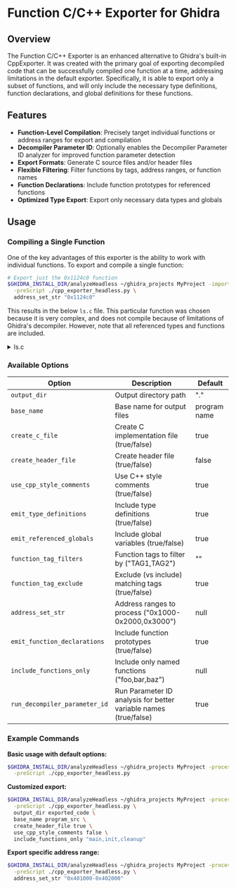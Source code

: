 # Function C/C++ Exporter for Ghidra

## Overview

The Function C/C++ Exporter is an enhanced alternative to Ghidra's built-in CppExporter. It was created with the primary goal of exporting decompiled code that can be successfully compiled one function at a time, addressing limitations in the default exporter. Specifically, it is able to export only a subset of functions, and will only include the necessary type definitions,  function declarations, and global definitions for these functions.

## Features

- **Function-Level Compilation**: Precisely target individual functions or address ranges for export and compilation
- **Decompiler Parameter ID**: Optionally enables the Decompiler Parameter ID analyzer for improved function parameter detection
- **Export Formats**: Generate C source files and/or header files
- **Flexible Filtering**: Filter functions by tags, address ranges, or function names
- **Function Declarations**: Include function prototypes for referenced functions
- **Optimized Type Export**: Export only necessary data types and globals

## Usage

### Compiling a Single Function

One of the key advantages of this exporter is the ability to work with individual functions. To export and compile a single function:

```bash
# Export just the 0x1124c0 function
$GHIDRA_INSTALL_DIR/analyzeHeadless ~/ghidra_projects MyProject -import ./examples/ls \
  -preScript ./cpp_exporter_headless.py \
  address_set_str "0x1124c0"
```

This results in the below `ls.c` file.  This particular function was chosen because it is very complex, and does not compile because of limitations of Ghidra's decompiler. However,  note that all referenced types and functions are included.

<details>
<summary>ls.c</summary>

``` c

//==============================================================================
// DATA TYPES                                                                
// These types were decompiled from the binary and may not match original source
//==============================================================================

typedef unsigned char   undefined;

typedef unsigned char    bool;
typedef unsigned char    byte;
typedef unsigned char    dwfenc;
typedef unsigned int    dword;
typedef unsigned long    qword;
typedef unsigned char    uchar;
typedef unsigned int    uint;
typedef unsigned long    ulong;
typedef unsigned char    undefined1;
typedef unsigned short    undefined2;
typedef unsigned int    undefined3;
typedef unsigned int    undefined4;
typedef unsigned long    undefined8;
typedef unsigned short    ushort;
typedef int    wchar_t;
typedef unsigned short    word;
#define unkbyte9   unsigned long long
#define unkbyte10   unsigned long long
#define unkbyte11   unsigned long long
#define unkbyte12   unsigned long long
#define unkbyte13   unsigned long long
#define unkbyte14   unsigned long long
#define unkbyte15   unsigned long long
#define unkbyte16   unsigned long long

#define unkuint9   unsigned long long
#define unkuint10   unsigned long long
#define unkuint11   unsigned long long
#define unkuint12   unsigned long long
#define unkuint13   unsigned long long
#define unkuint14   unsigned long long
#define unkuint15   unsigned long long
#define unkuint16   unsigned long long

#define unkint9   long long
#define unkint10   long long
#define unkint11   long long
#define unkint12   long long
#define unkint13   long long
#define unkint14   long long
#define unkint15   long long
#define unkint16   long long

#define unkfloat1   float
#define unkfloat2   float
#define unkfloat3   float
#define unkfloat5   double
#define unkfloat6   double
#define unkfloat7   double
#define unkfloat9   long double
#define unkfloat11   long double
#define unkfloat12   long double
#define unkfloat13   long double
#define unkfloat14   long double
#define unkfloat15   long double
#define unkfloat16   long double

#define BADSPACEBASE   void
#define code   void

// C99 lacks bool, define it as byte for C-only output
#ifndef __cplusplus
typedef unsigned char bool;
#endif

typedef long __blkcnt_t;

typedef ulong size_t;

typedef uint __uid_t;

typedef long __time_t;

typedef struct stat stat, *Pstat;

typedef ulong __dev_t;

typedef ulong __ino_t;

typedef ulong __nlink_t;

typedef uint __mode_t;

typedef uint __gid_t;

typedef long __off_t;

typedef long __blksize_t;

typedef struct timespec timespec, *Ptimespec;

struct timespec {
    __time_t tv_sec;
    long tv_nsec;
};

struct stat {
    __dev_t st_dev;
    __ino_t st_ino;
    __nlink_t st_nlink;
    __mode_t st_mode;
    __uid_t st_uid;
    __gid_t st_gid;
    int __pad0;
    __dev_t st_rdev;
    __off_t st_size;
    __blksize_t st_blksize;
    __blkcnt_t st_blocks;
    struct timespec st_atim;
    struct timespec st_mtim;
    struct timespec st_ctim;
    long __unused[3];
};




//==============================================================================
// FUNCTION DECLARATIONS                                                     
// These function prototypes were extracted from binary analysis             
//==============================================================================

char * FUN_0010c3e0(char *param_1,ulong param_2);
char * FUN_001124c0(char *param_1);
char * getcwd(char * __buf, size_t __size);
int * __errno_location(void);
int lstat(char * __file, stat * __buf);
size_t strlen(char * __s);
ulong FUN_00106f60(undefined8 *param_1,ulong param_2);
undefined __stack_chk_fail();
undefined8 *FUN_001123f0(ulong param_1,undefined8 param_2,undefined8 param_3,undefined8 param_4,undefined8 param_5);
undefined8 FUN_00108950(undefined8 *param_1,undefined8 *param_2);
undefined8 FUN_0010caa0(long *param_1,long param_2,long *param_3);
void * malloc(size_t __size);
void * memcpy(void * __dest, void * __src, size_t __n);
void * memmove(void * __dest, void * __src, size_t __n);
void * realloc(void * __ptr, size_t __size);
void FUN_00104d04(void);
void FUN_00106fc0(undefined8 *param_1);
void FUN_0010c9b0(ulong *param_1);
void FUN_0010dd70(void);
void FUN_0010e640(char *param_1);
void free(void * __ptr);


//==============================================================================
// FUNCTION IMPLEMENTATIONS                                                  
// Decompiled code from the binary                                           
//==============================================================================

char * FUN_001124c0(char *param_1)

{
  bool bVar1;
  long lVar2;
  char cVar3;
  char cVar4;
  int iVar5;
  char *pcVar6;
  size_t sVar7;
  char *__file;
  ulong uVar8;
  undefined8 uVar9;
  size_t sVar10;
  char *pcVar11;
  char *pcVar12;
  int *piVar13;
  long *plVar14;
  char *pcVar15;
  char **ppcVar16;
  char *pcVar17;
  char *pcVar18;
  long in_FS_OFFSET;
  ulong *local_130;
  char *local_118;
  char *local_110;
  ulong local_108;
  char *local_f8;
  __ino_t local_f0;
  __dev_t local_e8;
  stat local_d8;
  long local_40;
  
  local_40 = *(long *)(in_FS_OFFSET + 0x28);
  if (param_1 == (char *)0x0) {
    piVar13 = __errno_location();
    pcVar6 = (char *)0x0;
    *piVar13 = 0x16;
    goto LAB_00112978;
  }
  if (*param_1 == '\0') {
    piVar13 = __errno_location();
    pcVar6 = (char *)0x0;
    *piVar13 = 2;
    goto LAB_00112978;
  }
  if (*param_1 == '/') {
    pcVar12 = (char *)malloc(0x1000);
    if (pcVar12 == (char *)0x0) goto LAB_0011294a;
    *pcVar12 = '/';
    pcVar15 = pcVar12 + 0x1000;
    pcVar18 = pcVar12 + 1;
    cVar4 = '/';
LAB_00112547:
    local_130 = (ulong *)0x0;
    local_110 = (char *)0x0;
    local_108 = 0;
    local_118 = param_1;
    do {
      pcVar6 = param_1;
      cVar3 = cVar4;
      if (cVar4 == '/') {
        do {
          cVar3 = param_1[1];
          param_1 = param_1 + 1;
        } while (cVar3 == '/');
        pcVar6 = param_1;
        if (cVar3 == '\0') break;
      }
      do {
        pcVar11 = param_1;
        cVar4 = pcVar11[1];
        param_1 = pcVar11 + 1;
        if (cVar4 == '\0') break;
      } while (cVar4 != '/');
      if (param_1 == pcVar6) break;
      sVar7 = (long)param_1 - (long)pcVar6;
      if (sVar7 == 1) {
        if (cVar3 != '.') goto LAB_001125dc;
      }
      else if (((sVar7 == 2) && (cVar3 == '.')) && (pcVar6[1] == '.')) {
        if ((pcVar12 + 1 < pcVar18) && (pcVar18 = pcVar18 + -1, pcVar12 < pcVar18)) {
          do {
            if (pcVar18[-1] == '/') break;
            pcVar18 = pcVar18 + -1;
          } while (pcVar18 != pcVar12);
        }
      }
      else {
LAB_001125dc:
        pcVar17 = pcVar18;
        if (pcVar18[-1] != '/') {
          *pcVar18 = '/';
          pcVar17 = pcVar18 + 1;
        }
        __file = pcVar12;
        if (pcVar15 <= pcVar17 + sVar7) {
          lVar2 = 0x1000 - (long)pcVar12;
          if (0xfff < (long)sVar7) {
            lVar2 = (sVar7 + 1) - (long)pcVar12;
          }
          pcVar15 = pcVar15 + lVar2;
          if ((pcVar15 == (char *)0x0) && (pcVar12 != (char *)0x0)) {
            __file = (char *)0x0;
            free(pcVar12);
          }
          else {
            __file = (char *)realloc(pcVar12,(size_t)pcVar15);
            if ((__file == (char *)0x0) && (pcVar15 != (char *)0x0)) goto LAB_0011294a;
          }
          pcVar15 = __file + (long)pcVar15;
          pcVar17 = __file + ((long)pcVar17 - (long)pcVar12);
        }
        pcVar18 = pcVar17 + sVar7;
        memcpy(pcVar17,pcVar6,sVar7);
        *pcVar18 = '\0';
        iVar5 = lstat(__file,&local_d8);
        pcVar6 = pcVar18;
        pcVar12 = __file;
        if ((iVar5 == 0) && ((local_d8.st_mode & 0xf000) == 0xa000)) {
          if ((local_130 == (ulong *)0x0) &&
             (local_130 = FUN_001123f0(7,0,FUN_00106f60,FUN_00108950,FUN_00106fc0),
             local_130 == (ulong *)0x0)) goto LAB_0011294a;
          local_f8 = local_118;
          local_f0 = local_d8.st_ino;
          local_e8 = local_d8.st_dev;
          uVar8 = (*(code *)local_130[6])(&local_f8,local_130[2]);
          if (local_130[2] <= uVar8) {
            pcVar6 = (char *)FUN_00104d04();
            return pcVar6;
          }
          plVar14 = (long *)(uVar8 * 0x10 + *local_130);
          ppcVar16 = (char **)*plVar14;
          if (ppcVar16 == (char **)0x0) {
LAB_001127a5:
            pcVar6 = (char *)malloc(0x18);
            if (pcVar6 == (char *)0x0) goto LAB_0011294a;
            uVar9 = FUN_0010e640(local_118);
            *(undefined8 *)pcVar6 = uVar9;
            *(__ino_t *)(pcVar6 + 8) = local_d8.st_ino;
            *(__dev_t *)(pcVar6 + 0x10) = local_d8.st_dev;
            uVar9 = FUN_0010caa0((long *)local_130,(long)pcVar6,(long *)&local_f8);
            if ((int)uVar9 == -1) goto LAB_0011294a;
            if ((int)uVar9 == 0) {
              if (local_f8 == (char *)0x0) goto LAB_0011294a;
              if (local_f8 != pcVar6) {
                free(*(void **)pcVar6);
                free(pcVar6);
              }
            }
            pcVar17 = FUN_0010c3e0(__file,local_d8.st_size);
            if (pcVar17 != (char *)0x0) {
              sVar7 = strlen(pcVar17);
              sVar10 = strlen(param_1);
              if (local_108 == 0) {
                uVar8 = sVar7 + 1 + sVar10;
                local_108 = 0x1000;
                if (0xfff < uVar8) {
                  local_108 = uVar8;
                }
                local_110 = (char *)malloc(local_108);
joined_r0x00112b1c:
                if (local_110 == (char *)0x0) goto LAB_0011294a;
              }
              else {
                uVar8 = sVar7 + 1 + sVar10;
                if (local_108 < uVar8) {
                  local_110 = (char *)realloc(local_110,uVar8);
                  local_108 = uVar8;
                  goto joined_r0x00112b1c;
                }
              }
              memmove(local_110 + sVar7,param_1,sVar10 + 1);
              memcpy(local_110,pcVar17,sVar7);
              local_118 = local_110;
              pcVar6 = __file + 1;
              if (*pcVar17 == '/') {
                *__file = '/';
              }
              else {
                bVar1 = pcVar6 < pcVar18;
                pcVar6 = pcVar18;
                if ((bVar1) && (pcVar6 = pcVar18 + -1, __file < pcVar6)) {
                  do {
                    if (pcVar6[-1] == '/') break;
                    pcVar6 = pcVar6 + -1;
                  } while (__file != pcVar6);
                }
              }
              free(pcVar17);
              param_1 = local_110;
              goto LAB_00112684;
            }
            piVar13 = __errno_location();
            if (*piVar13 == 0xc) {
              free(local_110);
              pcVar6 = (char *)0x0;
              free(__file);
              FUN_0010c9b0(local_130);
              *piVar13 = 0xc;
              goto LAB_00112978;
            }
          }
          else {
            while (ppcVar16 != &local_f8) {
              cVar4 = (*(code *)local_130[7])(&local_f8);
              if (cVar4 != '\0') {
                if (*plVar14 == 0) goto LAB_001127a5;
                break;
              }
              plVar14 = (long *)plVar14[1];
              if (plVar14 == (long *)0x0) goto LAB_001127a5;
              ppcVar16 = (char **)*plVar14;
            }
          }
          cVar4 = pcVar11[1];
        }
        else {
LAB_00112684:
          cVar4 = *param_1;
          pcVar18 = pcVar6;
        }
      }
    } while (cVar4 != '\0');
  }
  else {
    pcVar6 = getcwd((char *)0x0,0);
    if (pcVar6 == (char *)0x0) {
      piVar13 = __errno_location();
      if (*piVar13 == 0xc) goto LAB_0011294a;
      goto LAB_00112978;
    }
    sVar7 = strlen(pcVar6);
    pcVar15 = pcVar6 + sVar7;
    pcVar18 = pcVar15;
    pcVar12 = pcVar6;
    if (sVar7 < 0x1000) {
      pcVar12 = (char *)realloc(pcVar6,0x1000);
      if (pcVar12 == (char *)0x0) goto LAB_0011294a;
      pcVar18 = pcVar12 + sVar7;
      pcVar15 = pcVar12 + 0x1000;
    }
    cVar4 = *param_1;
    if (cVar4 != '\0') goto LAB_00112547;
    local_130 = (ulong *)0x0;
    local_110 = (char *)0x0;
  }
  if ((pcVar12 + 1 < pcVar18) && (pcVar18[-1] == '/')) {
    pcVar11 = pcVar18;
    pcVar18 = pcVar18 + -1;
  }
  else {
    pcVar11 = pcVar18 + 1;
  }
  *pcVar18 = '\0';
  pcVar6 = pcVar12;
  if (pcVar11 != pcVar15) {
    sVar7 = ((long)pcVar18 - (long)pcVar12) + 1;
    if (((long)pcVar18 - (long)pcVar12 == -1) && (pcVar12 != (char *)0x0)) {
      pcVar6 = (char *)0x0;
      free(pcVar12);
    }
    else {
      pcVar6 = (char *)realloc(pcVar12,sVar7);
      if ((pcVar6 == (char *)0x0) && (sVar7 != 0)) {
LAB_0011294a:
                    // WARNING: Subroutine does not return
        FUN_0010dd70();
      }
    }
  }
  free(local_110);
  if (local_130 != (ulong *)0x0) {
    FUN_0010c9b0(local_130);
  }
LAB_00112978:
  if (local_40 == *(long *)(in_FS_OFFSET + 0x28)) {
    return pcVar6;
  }
                    // WARNING: Subroutine does not return
  __stack_chk_fail();
}
```

</details>

### Available Options

| Option | Description | Default |
|--------|-------------|---------|
| `output_dir` | Output directory path | "." |
| `base_name` | Base name for output files | program name |
| `create_c_file` | Create C implementation file (true/false) | true |
| `create_header_file` | Create header file (true/false) | false |
| `use_cpp_style_comments` | Use C++ style comments (true/false) | true |
| `emit_type_definitions` | Include type definitions (true/false) | true |
| `emit_referenced_globals` | Include global variables (true/false) | true |
| `function_tag_filters` | Function tags to filter by ("TAG1,TAG2") | "" |
| `function_tag_exclude` | Exclude (vs include) matching tags (true/false) | true |
| `address_set_str` | Address ranges to process ("0x1000-0x2000,0x3000") | null |
| `emit_function_declarations` | Include function prototypes (true/false) | true |
| `include_functions_only` | Include only named functions ("foo,bar,baz") | null |
| `run_decompiler_parameter_id` | Run Parameter ID analysis for better variable names (true/false) | true |

### Example Commands

**Basic usage with default options:**
```bash
$GHIDRA_INSTALL_DIR/analyzeHeadless ~/ghidra_projects MyProject -process Program.exe \
  -preScript ./cpp_exporter_headless.py
```

**Customized export:**
```bash
$GHIDRA_INSTALL_DIR/analyzeHeadless ~/ghidra_projects MyProject -process Program.exe \
  -preScript ./cpp_exporter_headless.py \
  output_dir exported_code \
  base_name program_src \
  create_header_file true \
  use_cpp_style_comments false \
  include_functions_only "main,init,cleanup"
```

**Export specific address range:**
```bash
$GHIDRA_INSTALL_DIR/analyzeHeadless ~/ghidra_projects MyProject -process Program.exe \
  -preScript ./cpp_exporter_headless.py \
  address_set_str "0x401000-0x402000"
```
